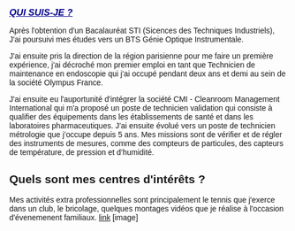 <style>
 body {
 font-family:verdana, sans-serif;
 }
 h1 {
 color: darkBlue;
 text-decoration: underline;
 font-style: italic;
 font-size: 120%;
 text-transform: uppercase;
 }
 </style>
<h1>Qui suis-je ?</h1>


Après l'obtention d'un Bacalauréat STI (Sicences des Techniques Industriels), J'ai poursuivi mes études vers un BTS Génie Optique Instrumentale.

J'ai ensuite pris la direction de la région parisienne pour me faire un première expérience, j'ai décroché mon premier emploi en tant que Technicien de maintenance en endoscopie qui j'ai occupé pendant deux ans et demi au sein de la société Olympus France.

J'ai ensuite eu l'auportunité d'intégrer la société  CMI - Cleanroom Management International qui m'a proposé un poste de technicien validation qui consiste à qualifier des équipements dans les établissements de santé et dans les laboratoires pharmaceutiques.
 J’ai ensuite évolué vers un poste de technicien métrologie que j’occupe depuis 5 ans. Mes missions sont de vérifier et de régler des instruments de mesures, comme des compteurs de particules, des capteurs de température, de pression et d’humidité.
 
## Quels sont mes centres d'intérêts ?

Mes activités extra professionnelles sont principalement le tennis que j'exerce dans un club, le bricolage, quelques montages vidéos que je réalise à l'occasion d'évenemenent familiaux.
[link](https://www.youtube.com/watch?v=30M3vJBBlgI)
[image]


